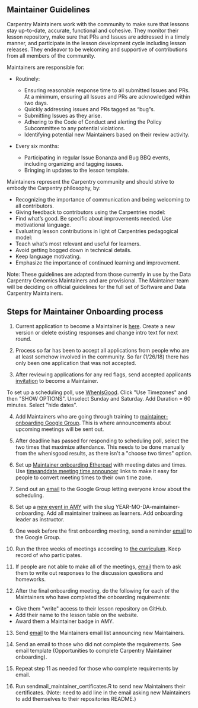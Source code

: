 
## Maintainer Guidelines

Carpentry Maintainers work with the community to make sure that lessons stay up-to-date, accurate, functional and cohesive. They monitor
their lesson repository, make sure that PRs and Issues are addressed in a timely manner, and participate in the lesson development cycle
including lesson releases. They endeavor to be welcoming and supportive of contributions from all members of the community. 

Maintainers are responsible for:
 - Routinely:
    - Ensuring reasonable response time to all submitted Issues and PRs. At a minimum, ensuring all Issues and PRs are acknowledged within two days.
    - Quickly addressing issues and PRs tagged as “bug”s. 
    - Submitting Issues as they arise.
    - Adhering to the Code of Conduct and alerting the Policy Subcommittee to any potential violations.
    - Identifying potential new Maintainers based on their review activity.

- Every six months: 
    - Participating in regular Issue Bonanza and Bug BBQ events, including organizing and tagging issues. 
    - Bringing in updates to the lesson template.

Maintainers represent the Carpentry community and should strive to embody the Carpentry philosophy, by:
- Recognizing the importance of communication and being welcoming to all contributors.
- Giving feedback to contributors using the Carpentries model:
- Find what’s good. Be specific about improvements needed. Use motivational language.
- Evaluating lesson contributions in light of Carpentries pedagogical model:
- Teach what’s most relevant and useful for learners.
- Avoid getting bogged down in technical details.
- Keep language motivating. 
- Emphasize the importance of continued learning and improvement.

Note: These guidelines are adapted from those currently in use by the Data Carpentry Genomics Maintainers and are provisional. The Maintainer team will be deciding on official guidelines for the full set of Software and Data Carpentry Maintainers. 


## Steps for Maintainer Onboarding process

1) Current application to become a Maintainer is [here](https://docs.google.com/forms/d/e/1FAIpQLSfuSUffza_DrqqMwdokdNtSgNfdxzMSmbwLw8655GU31BXPyg/viewform). Create a new version or delete existing responses and change intro text for next round.

2) Process so far has been to accept all applications from people who are at least somehow involved in the community. So far (1/26/18) there has only been one application that was not accepted.

3) After reviewing applications for any red flags, send accepted applicants [invitation](email_templates.html#inviting-new-maintainers) to become a Maintainer.

To set up a scheduling poll, use [WhenIsGood](http://whenisgood.net/). Click "Use Timezones" and then "SHOW OPTIONS". Unselect Sunday and Saturday. Add Duration = 60 minutes. Select "hide dates".

4) Add Maintainers who are going through training to [maintainer-onboarding Google Group](https://groups.google.com/a/carpentries.org/forum/#!forum/maintainer-onboarding). This is where announcements about upcoming meetings will be sent out.

5) After deadline has passed for responding to scheduling poll, select the two times that maximize attendance. This needs to be done manually from the whenisgood results, as there isn't a "choose two times" option.

6) Set up [Maintainer onboarding Etherpad](http://pad.software-carpentry.org/maintainer-onboarding) with meeting dates and times. Use [timeanddate meeting time announcer](https://www.timeanddate.com/worldclock/fixedform.html) links to make it easy for people to convert meeting times to their own time zone.

7) Send out an [email](email_templates.html#maintainer-onboarding-meetings) to the Google Group letting everyone know about the scheduling. 

8) Set up a [new event in AMY](../workshop_administration/amy_manual.html#adding-a-new-event) with the slug YEAR-MO-DA-maintainer-onboarding. Add all maintainer trainees as learners. Add onboarding leader as instructor. 

9) One week before the first onboarding meeting, send a reminder [email](email_templates.html#onboarding-reminder) to the Google Group. 

10) Run the three weeks of meetings according to [the curriculum](https://carpentries.github.io/maintainer-onboarding/). Keep record of who participates.

11) If people are not able to make all of the meetings, [email](email_templates.html#missed-onboarding-meeting) them to ask them to write out responses to the discussion questions and homeworks. 

12) After the final onboarding meeting, do the following for each of the Maintainers who have completed the onboarding requirements:  
- Give them "write" access to their lesson repository on GitHub. 
- Add their name to the lesson table on the website.
- Award them a Maintainer badge in AMY.

13) Send [email](email_templates.html#welcoming-new-maintainers) to the Maintainers email list announcing new Maintainers.

14) Send an email to those who did not complete the requirements. See email template (Opportunities to complete Carpentry Maintainer onboarding).

15) Repeat step 11 as needed for those who complete requirements by email. 

15) Run sendmail_maintainer_certificates.R to send new Maintainers their certificates. (Note: need to add line in the email asking new Maintainers to add themselves to their repositories README.)

